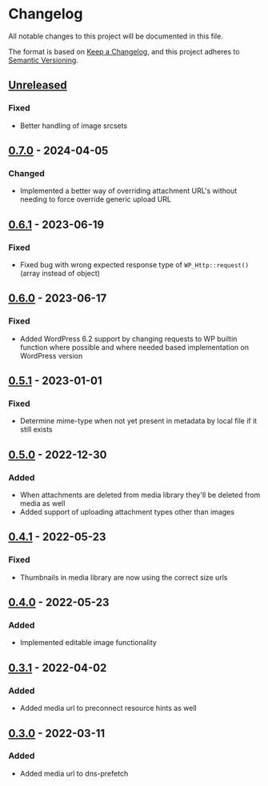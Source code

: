 # Changelog

All notable changes to this project will be documented in this file.

The format is based on [Keep a Changelog](https://keepachangelog.com/en/1.0.0/), and this project adheres
to [Semantic Versioning](https://semver.org/spec/v2.0.0.html).

## [Unreleased]

### Fixed

- Better handling of image srcsets

## [0.7.0] - 2024-04-05

### Changed

- Implemented a better way of overriding attachment URL's without needing to force override generic upload URL

## [0.6.1] - 2023-06-19

### Fixed

- Fixed bug with wrong expected response type of `WP_Http::request()` (array instead of object)

## [0.6.0] - 2023-06-17

### Fixed

- Added WordPress 6.2 support by changing requests to WP builtin function where possible and where needed based
  implementation on WordPress version

## [0.5.1] - 2023-01-01

### Fixed

- Determine mime-type when not yet present in metadata by local file if it still exists

## [0.5.0] - 2022-12-30

### Added

- When attachments are deleted from media library they'll be deleted from media as well
- Added support of uploading attachment types other than images

## [0.4.1] - 2022-05-23

### Fixed

- Thumbnails in media library are now using the correct size urls

## [0.4.0] - 2022-05-23

### Added

- Implemented editable image functionality

## [0.3.1] - 2022-04-02

### Added

- Added media url to preconnect resource hints as well

## [0.3.0] - 2022-03-11

### Added

- Added media url to dns-prefetch

[unreleased]: https://github.com/achttienvijftien/media/compare/0.7.0...master

[0.7.0]: https://github.com/achttienvijftien/media/compare/0.6.1...0.7.0

[0.6.1]: https://github.com/achttienvijftien/media/compare/0.6.0...0.6.1

[0.6.0]: https://github.com/achttienvijftien/media/compare/0.5.1...0.6.0

[0.5.1]: https://github.com/achttienvijftien/media/compare/0.5.0...0.5.1

[0.5.0]: https://github.com/achttienvijftien/media/compare/0.4.1...0.5.0

[0.4.1]: https://github.com/achttienvijftien/media/compare/0.4.0...0.4.1

[0.4.0]: https://github.com/achttienvijftien/media/compare/0.3.1...0.4.0

[0.3.1]: https://github.com/achttienvijftien/media/compare/0.3.0...0.3.1

[0.3.0]: https://github.com/achttienvijftien/media/compare/0.2.3...0.3.0
